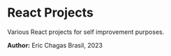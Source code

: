 # React Projects
Various React projects for self improvement purposes.

**Author:** Eric Chagas 
Brasil, 2023
